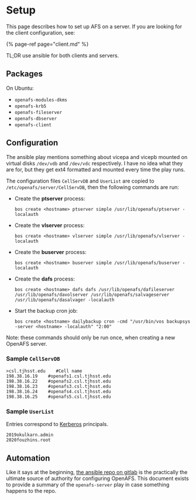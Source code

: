 # Setup

This page describes how to set up AFS on a server. If you are looking for the client configuration, see:

{% page-ref page="client.md" %}

TL;DR use ansible for both clients and servers.

## Packages

On Ubuntu:

* `openafs-modules-dkms`
* `openafs-krb5`
* `openafs-fileserver`
* `openafs-dbserver`
* `openafs-client`

## Configuration

The ansible play mentions something about vicepa and vicepb mounted on virtual disks `/dev/vdb` and `/dev/vdc` respectively. I have no idea what they are for, but they get ext4 formatted and mounted every time the play runs.

The configuration files `CellServDB` and `UserList` are copied to `/etc/openafs/server/CellServDB`, then the following commands are run:

* Create the **ptserver** process:

  ```text
  bos create <hostname> ptserver simple /usr/lib/openafs/ptserver -localauth
  ```

* Create the **vlserver** process:

  ```text
  bos create <hostname> vlserver simple /usr/lib/openafs/vlserver -localauth
  ```

* Create the **buserver** process:

  ```text
  bos create <hostname> buserver simple /usr/lib/openafs/buserver -localauth
  ```

* Create the **dafs** process:

  ```text
  bos create <hostname> dafs dafs /usr/lib/openafs/dafileserver /usr/lib/openafs/davolserver /usr/lib/openafs/salvageserver /usr/lib/openafs/dasalvager -localauth
  ```

* Start the backup cron job:

  ```text
  bos create <hostname> dailybackup cron -cmd "/usr/bin/vos backupsys -server <hostname> -localauth" "2:00"
  ```

Note: these commands should only be run once, when creating a new OpenAFS server.

### Sample `CellServDB`

```text
>csl.tjhsst.edu    #Cell name
198.38.16.19    #openafs1.csl.tjhsst.edu
198.38.16.22    #openafs2.csl.tjhsst.edu
198.38.16.23    #openafs3.csl.tjhsst.edu
198.38.16.24    #openafs4.csl.tjhsst.edu
198.38.16.25    #openafs5.csl.tjhsst.edu
```

### Sample `UserList`

Entries correspond to [Kerberos](../../authentication/kerberos.md) principals.

```text
2019okulkarn.admin
2020fouzhins.root
```

## Automation

Like it says at the beginning, [the ansible repo on gitlab](https://gitlab.tjhsst.edu/sysadmins/ansible/blob/master/roles/openafs-server/tasks/main.yml) is the practically the ultimate source of authority for configuring OpenAFS. This document exists to provide a summary of the `openafs-server` play in case something happens to the repo.

